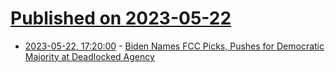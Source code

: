 # [Published on 2023-05-22](index.md)

* [2023-05-22, 17:20:00](https://news.slashdot.org/story/23/05/22/174257/biden-names-fcc-picks-pushes-for-democratic-majority-at-deadlocked-agency?utm_source=rss1.0mainlinkanon&utm_medium=feed) - [Biden Names FCC Picks, Pushes for Democratic Majority at Deadlocked Agency](https://news.slashdot.org/story/23/05/22/174257/biden-names-fcc-picks-pushes-for-democratic-majority-at-deadlocked-agency?utm_source=rss1.0mainlinkanon&utm_medium=feed)
